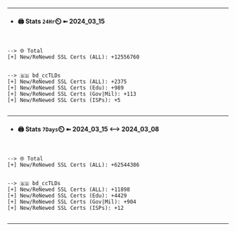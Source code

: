 

---
- #### 🖨️ **Stats** `24Hr`⏲️ ➼ 2024_03_15
```console


--> 🌐 Total
[+] New/ReNewed SSL Certs (ALL): +12556760


--> 🇧🇩 bd_ccTLDs
[+] New/ReNewed SSL Certs (ALL): +2375
[+] New/ReNewed SSL Certs (Edu): +989
[+] New/ReNewed SSL Certs (Gov|Mil): +113
[+] New/ReNewed SSL Certs (ISPs): +5


```

---
- #### 🖨️ **Stats** `7Days`⏲️ ➼ 2024_03_15 <--> 2024_03_08
```console


--> 🌐 Total
[+] New/ReNewed SSL Certs (ALL): +62544386


--> 🇧🇩 bd_ccTLDs
[+] New/ReNewed SSL Certs (ALL): +11898
[+] New/ReNewed SSL Certs (Edu): +4429
[+] New/ReNewed SSL Certs (Gov|Mil): +904
[+] New/ReNewed SSL Certs (ISPs): +12


```

---

